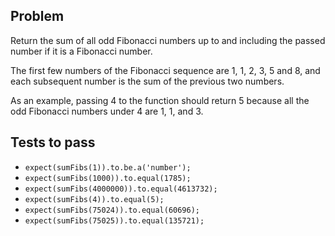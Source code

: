 ## Problem

Return the sum of all odd Fibonacci numbers up to and including the passed number if it is a Fibonacci number.

The first few numbers of the Fibonacci sequence are 1, 1, 2, 3, 5 and 8, and each subsequent number is the sum of the previous two numbers.

As an example, passing 4 to the function should return 5 because all the odd Fibonacci numbers under 4 are 1, 1, and 3.

## Tests to pass

- `expect(sumFibs(1)).to.be.a('number');`
- `expect(sumFibs(1000)).to.equal(1785);`
- `expect(sumFibs(4000000)).to.equal(4613732);`
- `expect(sumFibs(4)).to.equal(5);`
- `expect(sumFibs(75024)).to.equal(60696);`
- `expect(sumFibs(75025)).to.equal(135721);`

